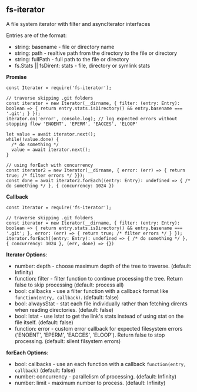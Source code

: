 ## fs-iterator

A file system iterator with filter and asyncIterator interfaces

Entries are of the format:

- string: basename - file or directory name
- string: path - realtive path from the directory to the file or directory
- string: fullPath - full path to the file or directory
- fs.Stats || fsDirent: stats - file, directory or symlink stats

**Promise**

```
const Iterator = require('fs-iterator');

// traverse skipping .git folders
const iterator = new Iterator(__dirname, { filter: (entry: Entry): boolean => { return entry.stats.isDirectory() && entry.basename === '.git'; } });
iterator.on('error', console.log); // log expected errors without stopping flow 'ENOENT', 'EPERM', 'EACCES', 'ELOOP'

let value = await iterator.next();
while(!value.done) {
  /* do something */
  value = await iterator.next();
}

// using forEach with concurrency
const iterator2 = new Iterator(__dirname, { error: (err) => { return true; /* filter errors */ }});
const done = await iterator2.forEach((entry: Entry): undefined => { /* do something */ }, { concurrency: 1024 })
```

**Callback**

```
const Iterator = require('fs-iterator');

// traverse skipping .git folders
const iterator = new Iterator(__dirname, { filter: (entry: Entry): boolean => { return entry.stats.isDirectory() && entry.basename === '.git'; }, error: (err) => { return true; /* filter errors */ } });
iterator.forEach((entry: Entry): undefined => { /* do something */ }, { concurrency: 1024 }, (err, done) => {})
```

**Iterator Options**:

- number: depth - choose maximum depth of the tree to traverse. (default: Infinity)
- function: filter - filter function to continue processing the tree. Return false to skip processing (default: process all)
- bool: callbacks - use a filter function with a callback format like `function(entry, callback)`. (default: false)
- bool: alwaysStat - stat each file individually rather than fetching dirents when reading directories. (default: false)
- bool: lstat - use lstat to get the link's stats instead of using stat on the file itself. (default: false)
- function: error - custom error callback for expected filesystem errors ('ENOENT', 'EPERM', 'EACCES', 'ELOOP'). Return false to stop processing. (default: silent filsystem errors)

**forEach Options**:

- bool: callbacks - use an each function with a callback `function(entry, callback)` (default: false)
- number: concurrency - parallelism of processing. (default: Infinity)
- number: limit - maximum number to process. (default: Infinity)
